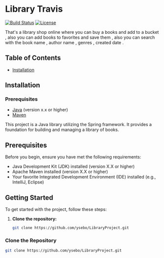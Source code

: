 # Library Travis 

[![Build Status](https://travis-ci.org/yourusername/your-library.svg?branch=master)](https://travis-ci.org/ysebo/library)
[![License](https://img.shields.io/badge/license-MIT-blue.svg)](https://opensource.org/licenses/MIT)

That's a library shop online where you can buy a books and add to a bucket , also you can add books to favorites and save them , also you can search with the book name  , author name , genres , created date .

## Table of Contents
- [Installation](#installation)


## Installation

### Prerequisites
- [Java](https://www.oracle.com/java/technologies/javase-downloads.html) (version x.x or higher)
- [Maven](https://maven.apache.org/download.cgi)


This project is a Java library utilizing the Spring framework. It provides a foundation for building and managing a library of books.

## Prerequisites

Before you begin, ensure you have met the following requirements:

- Java Development Kit (JDK) installed (version X.X or higher)
- Apache Maven installed (version X.X or higher)
- Your favorite Integrated Development Environment (IDE) installed (e.g., IntelliJ, Eclipse)

## Getting Started

To get started with the project, follow these steps:

1. **Clone the repository:**

   ```bash
   git clone https://github.com/ysebo/LibraryProject.git
### Clone the Repository
```bash
git clone https://github.com/ysebo/LibraryProject.git
```

